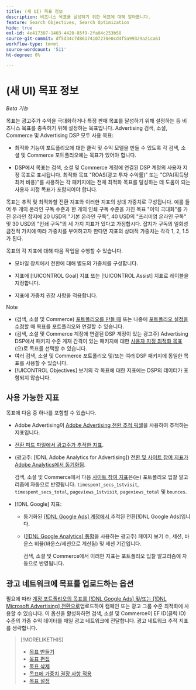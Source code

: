 ```yaml
---
title: (새 UI) 목표 정보
description: 비즈니스 목표를 달성하기 위한 목표에 대해 알아봅니다.
feature: Search Objectives, Search Optimization
hide: true
exl-id: 4e417307-1403-4420-85f9-2fa04c253b58
source-git-commit: df5d34c7d86174107278e0cd4f5a99329a21ca61
workflow-type: tm+mt
source-wordcount: '511'
ht-degree: 0%

---
```


# (새 UI) 목표 정보

*Beta 기능*

목표는 광고주가 수익을 극대화하거나 특정 판매 목표를 달성하기 위해 설정하는 등 비즈니스 목표를 충족하기 위해 설정하는 목표입니다. Advertising 검색, 소셜, Commerce 및 Advertising DSP 모두 사용 목표:

* 최적화 기능이 포트폴리오에 대한 클릭 및 수익 모델을 만들 수 있도록 각 검색, 소셜 및 Commerce 포트폴리오에는 목표가 있어야 합니다.

* DSP에서 목표는 검색, 소셜 및 Commerce 계정에 연결된 DSP 계정의 사용자 지정 목표로 표시됩니다. 최적화 목표 &quot;ROAS(광고 투자 수익률)&quot; 또는 &quot;CPA(획득당 최저 비용)&quot;를 사용하는 각 패키지에는 전체 최적화 목표를 달성하는 데 도움이 되는 사용자 지정 목표가 포함되어야 합니다.

목표는 추적 및 최적화할 전환 지표와 이러한 지표의 상대 가중치로 구성됩니다. 예를 들어 두 개의 온라인 구독 수준과 한 개의 인쇄 구독 수준을 가진 목표 &quot;이익 극대화&quot;를 가진 온라인 잡지에 20 USD의 &quot;기본 온라인 구독&quot;, 40 USD의 &quot;프리미엄 온라인 구독&quot; 및 30 USD의 &quot;인쇄 구독&quot;의 세 가지 지표가 있다고 가정합시다. 잡지가 구독의 일회성 금전적 가치에 따라 가중치를 부여하고자 한다면 지표의 상대적 가중치는 각각 1, 2, 1.5가 된다.

목표의 각 지표에 대해 다음 작업을 수행할 수 있습니다.

* 모바일 장치에서 전환에 대해 별도의 가중치를 구성합니다.

* 지표에 [!UICONTROL Goal] 지표 또는 [!UICONTROL Assist] 지표로 레이블을 지정합니다.

* 지표에 가중치 권장 사항을 적용합니다.

>[!NOTE]
>* (검색, 소셜 및 Commerce) [포트폴리오를 만들 때](/help/search-social-commerce/new-ui/manage/portfolios/portfolio-create.md) 또는 나중에 [포트폴리오 설정을 수정](/help/search-social-commerce/new-ui/manage/portfolios/portfolio-edit.md)할 때 목표를 포트폴리오와 연결할 수 있습니다.
>* (검색, 소셜 및 Commerce 계정에 연결된 DSP 계정이 있는 광고주) Advertising DSP에서 패키지 수준 게재 간격이 있는 패키지에 대한 [사용자 지정 최적화 목표](/help/dsp/campaign-management/packages/package-settings.md)(으)로 목표를 선택할 수 있습니다.
>* 여러 검색, 소셜 및 Commerce 포트폴리오 및/또는 여러 DSP 패키지에 동일한 목표를 사용할 수 있습니다.
>* [!UICONTROL Objectives] 보기의 각 목표에 대한 지표에는 DSP의 데이터가 포함되지 않습니다.

## 사용 가능한 지표

목표에 다음 중 하나를 포함할 수 있습니다.

* Adobe Advertising이 [Adobe Advertising 전환 추적 픽셀](/help/search-social-commerce/tracking/conversion-tracking-advertising.md)을 사용하여 추적하는 지표입니다.

* [전환 피드 파일에서 광고주가 추적한 지표](/help/search-social-commerce/tracking/conversion-tracking-about.md).<!-- Search only, or might DSP-only clients also have these? -->

* (광고주: [!DNL Adobe Analytics for Advertising]) [전환 및 사이트 참여 지표가 Adobe Analytics에서 동기화됨](/help/integrations/analytics/overview.md).

  검색, 소셜 및 Commerce에서 다음 [사이트 참여 지표](/help/integrations/analytics/analytics-data-in-advertising.md)은(는) 포트폴리오 입찰 알고리즘에 자동으로 반영됩니다. `timespent_secs_1stvisit`, `timespent_secs_total`, `pageviews_1stvisit`, `pageviews_total` 및 `bounces`.

* [!DNL Google] 지표:<!-- Search only, or might DSP-only clients also have these? -->

   * 동기화된 [[!DNL Google Ads] 계정에서 ](/help/search-social-commerce/campaign-management/introduction/google-conversion-data.md) 추적된 전환[!DNL Google Ads]입니다.

   * ([[!DNL Google Analytics] 통합](/help/search-social-commerce/admin/data-sources/data-source-about.md)을 사용하는 광고주) 페이지 보기 수, 세션, 바운스 비율(바운스/세션으로 계산됨) 및 세션 기간입니다.

     검색, 소셜 및 Commerce에서 이러한 지표는 포트폴리오 입찰 알고리즘에 자동으로 반영됩니다.

## 광고 네트워크에 목표를 업로드하는 옵션

필요에 따라 [계정 포트폴리오의 목표를  [!DNL Google Ads] 및/또는 [!DNL Microsoft Advertising] 전환으로](/help/search-social-commerce/tools/objective-upload-to-networks.md)업로드하여 캠페인 또는 광고 그룹 수준 최적화에 사용할 수 있습니다. 이 옵션을 활성화하면 검색, 소셜 및 Commerce이 EF ID(클릭 ID) 수준의 가중 수익 데이터를 매일 광고 네트워크에 전달합니다. 광고 네트워크 추적 지표를 생략합니다.

>[!MORELIKETHIS]
>
>* [목표 만들기](objective-create.md)
>* [목표 편집](objective-edit.md)
>* [목표 삭제](objective-delete.md)
>* [목표에 가중치 권장 사항 적용](objective-apply-weight-recommendations.md)
>* [목표 설정](objective-settings.md)
